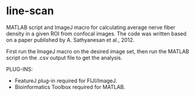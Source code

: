 # line-scan
MATLAB script and ImageJ macro for calculating average nerve fiber density in a given ROI from confocal images. The code was written based on a paper published by A. Sathyanesan et al., 2012.

First run the ImageJ macro on the desired image set, then run the MATLAB script on the .csv output file to get the analysis.

PLUG-INS:
- FeatureJ plug-in required for FIJI/ImageJ.
- Bioinformatics Toolbox required for MATLAB.
